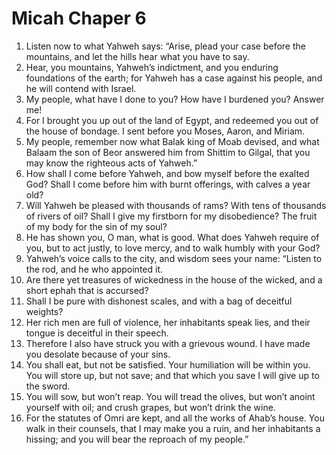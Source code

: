 ﻿
# Micah Chaper 6
1. Listen now to what Yahweh says: “Arise, plead your case before the mountains, and let the hills hear what you have to say. 
2. Hear, you mountains, Yahweh’s indictment, and you enduring foundations of the earth; for Yahweh has a case against his people, and he will contend with Israel. 
3. My people, what have I done to you? How have I burdened you? Answer me! 
4. For I brought you up out of the land of Egypt, and redeemed you out of the house of bondage. I sent before you Moses, Aaron, and Miriam. 
5. My people, remember now what Balak king of Moab devised, and what Balaam the son of Beor answered him from Shittim to Gilgal, that you may know the righteous acts of Yahweh.” 
6. How shall I come before Yahweh, and bow myself before the exalted God? Shall I come before him with burnt offerings, with calves a year old? 
7. Will Yahweh be pleased with thousands of rams? With tens of thousands of rivers of oil? Shall I give my firstborn for my disobedience? The fruit of my body for the sin of my soul? 
8. He has shown you, O man, what is good. What does Yahweh require of you, but to act justly, to love mercy, and to walk humbly with your God? 
9. Yahweh’s voice calls to the city, and wisdom sees your name: “Listen to the rod, and he who appointed it. 
10. Are there yet treasures of wickedness in the house of the wicked, and a short ephah that is accursed? 
11. Shall I be pure with dishonest scales, and with a bag of deceitful weights? 
12. Her rich men are full of violence, her inhabitants speak lies, and their tongue is deceitful in their speech. 
13. Therefore I also have struck you with a grievous wound. I have made you desolate because of your sins. 
14. You shall eat, but not be satisfied. Your humiliation will be within you. You will store up, but not save; and that which you save I will give up to the sword. 
15. You will sow, but won’t reap. You will tread the olives, but won’t anoint yourself with oil; and crush grapes, but won’t drink the wine. 
16. For the statutes of Omri are kept, and all the works of Ahab’s house. You walk in their counsels, that I may make you a ruin, and her inhabitants a hissing; and you will bear the reproach of my people.” 
